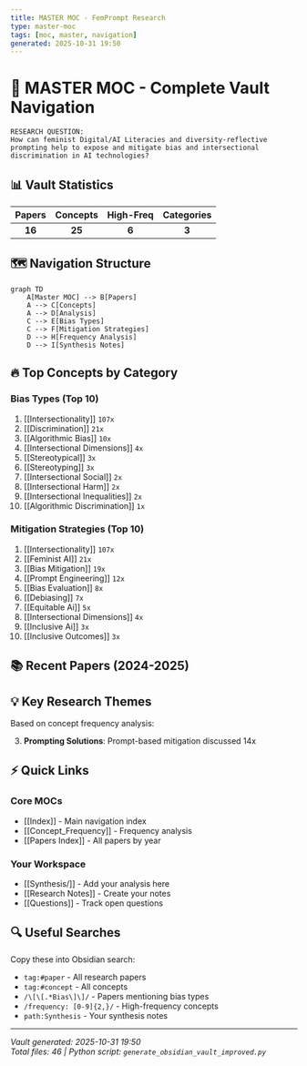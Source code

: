```yaml
---
title: MASTER MOC - FemPrompt Research
type: master-moc
tags: [moc, master, navigation]
generated: 2025-10-31 19:50
---
```


# 🎯 MASTER MOC - Complete Vault Navigation

```
RESEARCH QUESTION:
How can feminist Digital/AI Literacies and diversity-reflective
prompting help to expose and mitigate bias and intersectional
discrimination in AI technologies?
```

## 📊 Vault Statistics

| Papers | Concepts | High-Freq | Categories |
|:------:|:--------:|:---------:|:----------:|
| **16** | **25** | **6** | **3** |

## 🗺️ Navigation Structure

```mermaid
graph TD
    A[Master MOC] --> B[Papers]
    A --> C[Concepts]
    A --> D[Analysis]
    C --> E[Bias Types]
    C --> F[Mitigation Strategies]
    D --> H[Frequency Analysis]
    D --> I[Synthesis Notes]
```

## 🔥 Top Concepts by Category

### Bias Types (Top 10)
1. [[Intersectionality]] `107x`
2. [[Discrimination]] `21x`
3. [[Algorithmic Bias]] `10x`
4. [[Intersectional Dimensions]] `4x`
5. [[Stereotypical]] `3x`
6. [[Stereotyping]] `3x`
7. [[Intersectional Social]] `2x`
8. [[Intersectional Harm]] `2x`
9. [[Intersectional Inequalities]] `2x`
10. [[Algorithmic Discrimination]] `1x`

### Mitigation Strategies (Top 10)
1. [[Intersectionality]] `107x`
2. [[Feminist AI]] `21x`
3. [[Bias Mitigation]] `19x`
4. [[Prompt Engineering]] `12x`
5. [[Bias Evaluation]] `8x`
6. [[Debiasing]] `7x`
7. [[Equitable Ai]] `5x`
8. [[Intersectional Dimensions]] `4x`
9. [[Inclusive Ai]] `3x`
10. [[Inclusive Outcomes]] `3x`

## 📚 Recent Papers (2024-2025)


## 💡 Key Research Themes

Based on concept frequency analysis:

3. **Prompting Solutions**: Prompt-based mitigation discussed 14x

## ⚡ Quick Links

### Core MOCs
- [[Index]] - Main navigation index
- [[Concept_Frequency]] - Frequency analysis
- [[Papers Index]] - All papers by year

### Your Workspace
- [[Synthesis/]] - Add your analysis here
- [[Research Notes]] - Create your notes
- [[Questions]] - Track open questions

## 🔍 Useful Searches

Copy these into Obsidian search:

- `tag:#paper` - All research papers
- `tag:#concept` - All concepts
- `/\[\[.*Bias\]\]/` - Papers mentioning bias types
- `/frequency: [0-9]{2,}/` - High-frequency concepts
- `path:Synthesis` - Your synthesis notes

---

*Vault generated: 2025-10-31 19:50*  
*Total files: 46 | Python script: `generate_obsidian_vault_improved.py`*
